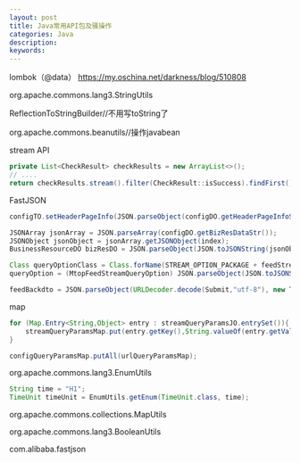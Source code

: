 ```yaml
---
layout: post
title: Java常用API包及骚操作
categories: Java
description: 
keywords: 
---
```



lombok（@data） <https://my.oschina.net/darkness/blog/510808>


org.apache.commons.lang3.StringUtils


ReflectionToStringBuilder//不用写toString了


org.apache.commons.beanutils//操作javabean


stream API

```java
private List<CheckResult> checkResults = new ArrayList<>();
// ....
return checkResults.stream().filter(CheckResult::isSuccess).findFirst().orElse(null);
```


FastJSON

```java
configTO.setHeaderPageInfo(JSON.parseObject(configDO.getHeaderPageInfoStr(), HeaderPageInfo.class));

JSONArray jsonArray = JSON.parseArray(configDO.getBizResDataStr());
JSONObject jsonObject = jsonArray.getJSONObject(index);
BusinessResourceDO bizResDO = JSON.parseObject(JSON.toJSONString(jsonObject), BusinessResourceDO.class);

Class queryOptionClass = Class.forName(STREAM_OPTION_PACKAGE + feedStreamQueryOptionClassName);
queryOption = (MtopFeedStreamQueryOption) JSON.parseObject(JSON.toJSONString(configQueryParamsMap),queryOptionClass);

feedBackdto = JSON.parseObject(URLDecoder.decode(Submit,"utf-8"), new TypeReference<FeedBackDTO>()
```



map

```java
for (Map.Entry<String,Object> entry : streamQueryParamsJO.entrySet()){
    streamQueryParamsMap.put(entry.getKey(),String.valueOf(entry.getValue()));
}

configQueryParamsMap.putAll(urlQueryParamsMap);
```


org.apache.commons.lang3.EnumUtils

```java
String time = "H1";
TimeUnit timeUnit = EnumUtils.getEnum(TimeUnit.class, time);
```


org.apache.commons.collections.MapUtils


org.apache.commons.lang3.BooleanUtils


com.alibaba.fastjson







